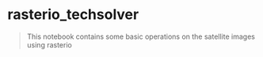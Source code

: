 # rasterio_techsolver
> This notebook contains some basic operations on the satellite images using rasterio

